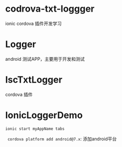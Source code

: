 # codrova-txt-loggger
ionic cordova 插件开发学习
# Logger 
android  测试APP，主要用于开发和测试

# IscTxtLogger
cordova 插件



# IonicLoggerDemo

`ionic start myAppName tabs`

` cordova platform add android@7.x`: 添加android平台

